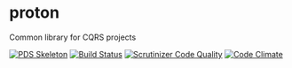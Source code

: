 # proton
Common library for CQRS projects

[![PDS Skeleton](https://img.shields.io/badge/pds-skeleton-blue.svg?style=flat)](https://github.com/php-pds/skeleton)
[![Build Status](https://travis-ci.org/proton-labs/proton.svg?branch=master)](https://travis-ci.org/proton-labs/proton)
[![Scrutinizer Code Quality](https://scrutinizer-ci.com/g/proton-labs/proton/badges/quality-score.png?b=master)](https://scrutinizer-ci.com/g/proton-labs/proton/?branch=master)
[![Code Climate](https://codeclimate.com/github/proton-labs/proton/badges/gpa.svg)](https://codeclimate.com/github/proton-labs/proton)
